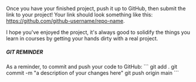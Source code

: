 Once you have your finished project, push it up to GitHub, then submit the link to your project! Your link should look something like this: https://github.com/github-username/repo-name.

I hope you've enjoyed the project, it's always good to solidify the things you learn in courses by getting your hands dirty with a real project.

<h5>GIT REMINDER</h5>
As a reminder, to commit and push your code to GitHub:
```
git add .
git commit -m "a description of your changes here"
git push origin main
```
